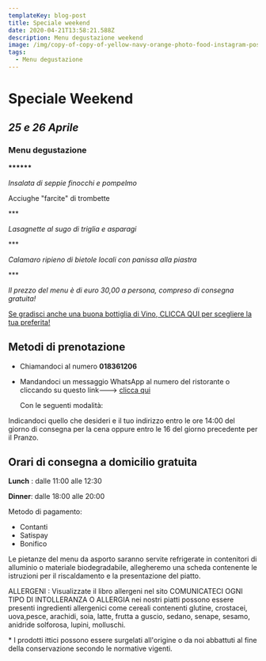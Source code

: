 ```yaml
---
templateKey: blog-post
title: Speciale weekend
date: 2020-04-21T13:58:21.588Z
description: Menu degustazione weekend
image: /img/copy-of-copy-of-yellow-navy-orange-photo-food-instagram-post-1-.png
tags:
  - Menu degustazione
---
```

# Speciale Weekend

## *25 e 26 Aprile*

### Menu degustazione

**\*\*\*\*\*\***

*Insalata di seppie finocchi e pompelmo*

Acciughe "farcite" di trombette

\*\**

 *Lasagnette al sugo di triglia e asparagi*

\*\**

*Calamaro ripieno di bietole locali con panissa alla piastra*

\*\**

*Il prezzo del menu è di euro 30,00 a persona, compreso di consegna gratuita!*

[Se gradisci anche una buona bottiglia di Vino, CLICCA QUI per scegliere la tua preferita!](https://laruotaimperia.com/img/carta_Vini2019.pdf)

## [](hattps://la_ruota.netlify.com/img/takeawayLa_ruota2.pdf)Metodi di prenotazione

* Chiamandoci al numero **018361206**
* Mandandoci un messaggio WhatsApp al numero del ristorante o cliccando su questo link---> [clicca qui](https://wa.me/39018361206)

   Con le seguenti modalità:

Indicandoci quello che desideri e il tuo indirizzo entro le ore 14:00 del giorno di consegna per la cena oppure entro le 16 del giorno precedente per il Pranzo.

## Orari di consegna a domicilio gratuita

**Lunch** : dalle 11:00 alle 12:30 

**Dinner**: dalle 18:00 alle 20:00

Metodo di pagamento:

* Contanti
* Satispay
* Bonifico

Le pietanze del menu da asporto saranno servite refrigerate in contenitori di alluminio o materiale biodegradabile, allegheremo una scheda contenente le istruzioni per il riscaldamento e la presentazione del piatto.

<!--StartFragment-->

ALLERGENI : Visualizzate il libro allergeni nel sito COMUNICATECI OGNI TIPO DI INTOLLERANZA O ALLERGIA nei nostri piatti possono essere presenti ingredienti allergenici come cereali contenenti glutine, crostacei, uova,pesce, arachidi, soia, latte, frutta a guscio, sedano, senape, sesamo, anidride solforosa, lupini, molluschi. 

\* I prodotti ittici possono essere surgelati all'origine o da noi abbattuti al fine della conservazione secondo le normative vigenti.

<!--EndFragment-->